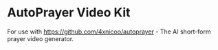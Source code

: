 # AutoPrayer Video Kit
For use with https://github.com/4xnicoo/autoprayer - The AI short-form prayer video generator.
